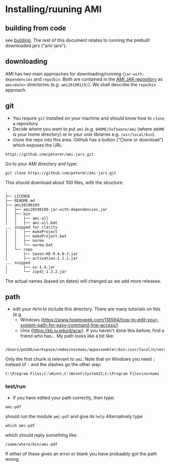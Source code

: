 # Installing/ruuning AMI

## building from code
see [building](INSTALL.md). The rest of this document relates to running the prebuilt downloaded jars ("ami-jars").

## downloading
AMI has two main approaches for downloading/running (`jar-with-dependencies` and `repo`/`bin`. Both are contained in the [AMI JAR repository](http://github.com/petermr/ami-jars) as `ami<date>` directories (e.g. `ami20190115/`). We shall describe the `repo`/`bin` approach.

## git
 * You require `git` installed on your machine and should know how to `clone` a repository. 
 * Decide where you want to put `ami` (e.g. `$HOME/Software/ami` (where `$HOME` is your home directory) or in your unix libraries e.g. `/usr/local/bin`).
 * clone the repo into this area. GitHub has a button ("Clone or download") which exposes the URL:
 ```
 https://github.com/petermr/ami-jars.git
 ```
Go to your AMI directory and type:
```
git clone https://github.com/petermr/ami-jars.git
```
This should download about 100 files, with the structure:
```
.
├── LICENSE
├── README.md
├── ami20190109
│   ├── ami20190109-jar-with-dependencies.jar
│   ├── bin
│   │   ├── ami-all
│   │   ├── ami-all.bat
... snipped for clarity
│   │   ├── makeProject
│   │   ├── makeProject.bat
│   │   ├── norma
│   │   └── norma.bat
│   └── repo
│       ├── Saxon-HE-9.6.0-3.jar
│       ├── activation-1.1.1.jar
... snipped
│       ├── xz-1.4.jar
│       └── zip4j-1.3.2.jar
```
The actual names (based on dates) will changed as we add more releases.

## path
 * edit your `PATH` to include this directory. There are many tutorials on this (e.g. 
   - Windows (https://www.howtogeek.com/118594/how-to-edit-your-system-path-for-easy-command-line-access/)
   - Unix (https://kb.iu.edu/d/acar).
   If you haven't done this before, find a friend who has...
   My path looks like a bit like: 

```
  /Users/pm286/workspace/cmdev/normami/appassembler/bin:/usr/local/n/versions/node/6.2.1/bin:/usr/bin:/bin:/usr/sbin:/sbin:/usr/local/bin:/usr/bin/node:/opt/X11/bin:/bin:/usr/local/scala/bin:/usr/local/spark/bin
  ```
  Only the first chunk is relevant to `ami`. Note that on Windows you need `;` instead of `:` and the slashes go the other way:

```
C:\Program Files;C:\Winnt;C:\Winnt\System32;C:\Program Files\normami
```

### test/run 
 * If you have edited your path correctly, then type:
```
ami-pdf
```
should run the module `ami-pdf` and give its `help` Alternatively type 
```
which ami-pdf
```
which should reply something like:
```
/some/where/bin/ami-pdf
```
If either of these gives an error or blank you have probaably got the path wrong.



